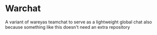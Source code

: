 Warchat
========

A variant of wareyas teamchat to serve as a lightweight global chat
also because something like this doesn't need an extra repository

